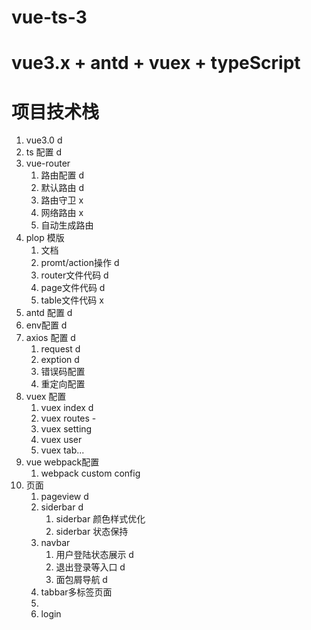 # vue-ts-3
# vue3.x + antd + vuex + typeScript

# 项目技术栈
1. vue3.0 d
7. ts 配置 d
2. vue-router 
   1. 路由配置 d
   2. 默认路由 d
   3. 路由守卫 x
   4. 网络路由 x
   5. 自动生成路由 
3. plop 模版
    1.  文档 
    2.  promt/action操作 d
    3.  router文件代码 d
    4.  page文件代码 d
    5.  table文件代码 x
7. antd 配置 d
4. env配置 d
6. axios 配置 d
    1.  request d
    2.  exption d
    3.  错误码配置
    4.  重定向配置
5. vuex 配置 
   1. vuex index d
   2. vuex routes -
   3. vuex setting
   4. vuex user
   5. vuex tab...
6.  vue webpack配置
    1.  webpack custom config 
7.  页面
    1.  pageview d
    2.  siderbar d
        1. siderbar 颜色样式优化
        2. siderbar 状态保持
    3.  navbar
        1.  用户登陆状态展示 d
        2.  退出登录等入口 d
        3.  面包屑导航 d
    4.  tabbar多标签页面
    5.  
    6.  login 